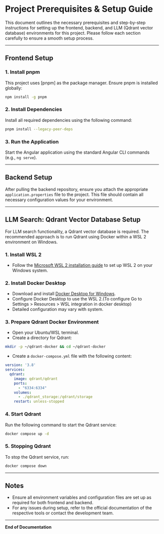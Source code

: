 # Project Prerequisites & Setup Guide
 
This document outlines the necessary prerequisites and step-by-step instructions for setting up the frontend, backend, and LLM (Qdrant vector database) environments for this project. Please follow each section carefully to ensure a smooth setup process.
 
---
 
## Frontend Setup
 
### 1. Install pnpm
This project uses [pnpm] as the package manager. Ensure pnpm is installed globally:
 
```bash
npm install -g pnpm
```
 
### 2. Install Dependencies
Install all required dependencies using the following command:
 
```bash
pnpm install --legacy-peer-deps
```
 
### 3. Run the Application
Start the Angular application using the standard Angular CLI commands (e.g., `ng serve`).
 
---
 
## Backend Setup
 
After pulling the backend repository, ensure you attach the appropriate `application.properties` file to the project. This file should contain all necessary configuration values for your environment.
 
---
 
## LLM Search: Qdrant Vector Database Setup
 
For LLM search functionality, a Qdrant vector database is required. The recommended approach is to run Qdrant using Docker within a WSL 2 environment on Windows.
 
### 1. Install WSL 2
- Follow the [Microsoft WSL 2 installation guide](https://docs.microsoft.com/en-us/windows/wsl/install) to set up WSL 2 on your Windows system.
 
### 2. Install Docker Desktop
- Download and install [Docker Desktop for Windows](https://www.docker.com/products/docker-desktop/).
- Configure Docker Desktop to use the WSL 2.(To configure Go to Settings > Resources > WSL integration in docker desktop)
- Detailed configuration may vary with system. 
 
### 3. Prepare Qdrant Docker Environment
- Open your Ubuntu/WSL terminal.
- Create a directory for Qdrant:
 
```bash
mkdir -p ~/qdrant-docker && cd ~/qdrant-docker
```
 
- Create a `docker-compose.yml` file with the following content:
 
```yaml
version: '3.8'
services:
  qdrant:
    image: qdrant/qdrant
    ports:
      - "6334:6334"
    volumes:
      - ./qdrant_storage:/qdrant/storage
    restart: unless-stopped
```
 
### 4. Start Qdrant
Run the following command to start the Qdrant service:
 
```bash
docker compose up -d
```
 
### 5. Stopping Qdrant
To stop the Qdrant service, run:
 
```bash
docker compose down
```
 
---
 
## Notes
- Ensure all environment variables and configuration files are set up as required for both frontend and backend.
- For any issues during setup, refer to the official documentation of the respective tools or contact the development team.
 
---
 
**End of Documentation**